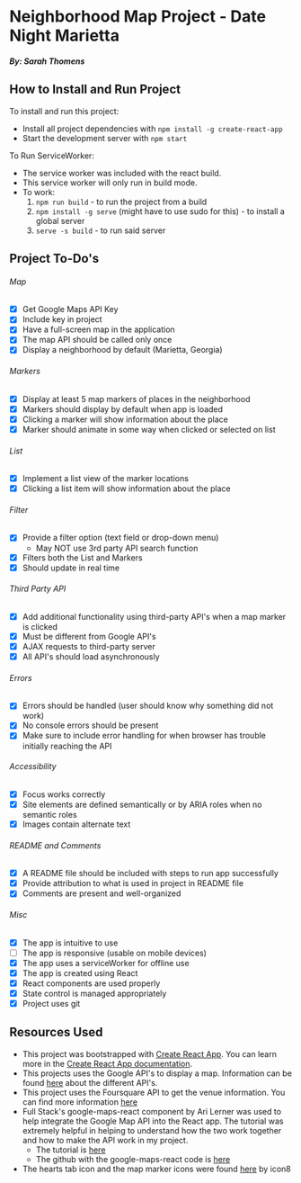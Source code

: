 # Neighborhood Map Project - Date Night Marietta
##### By: Sarah Thomens

## How to Install and Run Project
To install and run this project:
* Install all project dependencies with `npm install -g create-react-app`
* Start the development server with `npm start`

To Run ServiceWorker:
* The service worker was included with the react build.
* This service worker will only run in build mode.
* To work:
	1. `npm run build` - to run the project from a build
	2. `npm install -g serve` (might have to use sudo for this) - to install a global server
	3. `serve -s build` - to run said server

## Project To-Do's
###### Map
- [x] Get Google Maps API Key
- [x] Include key in project
- [x] Have a full-screen map in the application
- [x] The map API should be called only once
- [x] Display a neighborhood by default (Marietta, Georgia)

###### Markers
- [x] Display at least 5 map markers of places in the neighborhood
- [x] Markers should display by default when app is loaded
- [x] Clicking a marker will show information about the place
- [x] Marker should animate in some way when clicked or selected on list

###### List
- [x] Implement a list view of the marker locations
- [x] Clicking a list item will show information about the place

###### Filter
- [x] Provide a filter option (text field or drop-down menu)
	* May NOT use 3rd party API search function
- [x] Filters both the List and Markers
- [x] Should update in real time

###### Third Party API
- [x] Add additional functionality using third-party API's when a map marker is clicked
- [x] Must be different from Google API's
- [x] AJAX requests to third-party server
- [x] All API's should load asynchronously

###### Errors
- [x] Errors should be handled (user should know why something did not work)
- [x] No console errors should be present
- [x] Make sure to include error handling for when browser has trouble initially reaching the API

###### Accessibility
- [x] Focus works correctly
- [x] Site elements are defined semantically or by ARIA roles when no semantic roles
- [x] Images contain alternate text

###### README and Comments
- [x] A README file should be included with steps to run app successfully
- [x] Provide attribution to what is used in project in README file
- [x] Comments are present and well-organized

###### Misc
- [x] The app is intuitive to use
- [ ] The app is responsive (usable on mobile devices)
- [x] The app uses a serviceWorker for offline use
- [x] The app is created using React
- [x] React components are used properly
- [x] State control is managed appropriately
- [x] Project uses git

## Resources Used
* This project was bootstrapped with [Create React App](https://github.com/facebook/create-react-app).
You can learn more in the [Create React App documentation](https://facebook.github.io/create-react-app/docs/getting-started).
* This projects uses the Google API's to display a map. Information can be found [here](https://developers.google.com/products/) about the different API's.
* This project uses the Foursquare API to get the venue information. You can find more information [here](https://developer.foursquare.com/)
* Full Stack's google-maps-react component by Ari Lerner was used to help integrate the Google Map API into the React app. The tutorial was extremely helpful in helping to understand how the two work together and how to make the API work in my project.
	* The tutorial is [here](https://www.fullstackreact.com/articles/how-to-write-a-google-maps-react-component/#)
	* The github with the google-maps-react code is [here](https://github.com/fullstackreact/google-maps-react)
* The hearts tab icon and the map marker icons were found [here](https://icons8.com) by icon8
